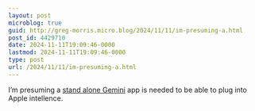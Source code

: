 ```yaml
---
layout: post
microblog: true
guid: http://greg-morris.micro.blog/2024/11/11/im-presuming-a.html
post_id: 4429710
date: 2024-11-11T19:09:46-0000
lastmod: 2024-11-11T19:09:46-0000
type: post
url: /2024/11/11/im-presuming-a.html
---
```

I’m presuming a [stand alone Gemini](https://9to5google.com/2024/11/10/google-gemini-app-iphone/) app is needed to be able to plug into Apple intellence. 
